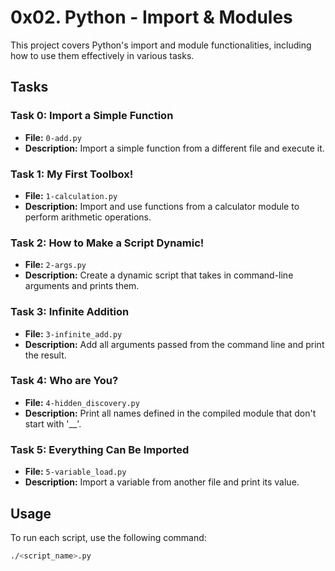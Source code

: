 # 0x02. Python - Import & Modules

This project covers Python's import and module functionalities, including how to use them effectively in various tasks.

## Tasks

### Task 0: Import a Simple Function
- **File:** `0-add.py`
- **Description:** Import a simple function from a different file and execute it.

### Task 1: My First Toolbox!
- **File:** `1-calculation.py`
- **Description:** Import and use functions from a calculator module to perform arithmetic operations.

### Task 2: How to Make a Script Dynamic!
- **File:** `2-args.py`
- **Description:** Create a dynamic script that takes in command-line arguments and prints them.

### Task 3: Infinite Addition
- **File:** `3-infinite_add.py`
- **Description:** Add all arguments passed from the command line and print the result.

### Task 4: Who are You?
- **File:** `4-hidden_discovery.py`
- **Description:** Print all names defined in the compiled module that don't start with '__'.

### Task 5: Everything Can Be Imported
- **File:** `5-variable_load.py`
- **Description:** Import a variable from another file and print its value.

## Usage

To run each script, use the following command:

```bash
./<script_name>.py
